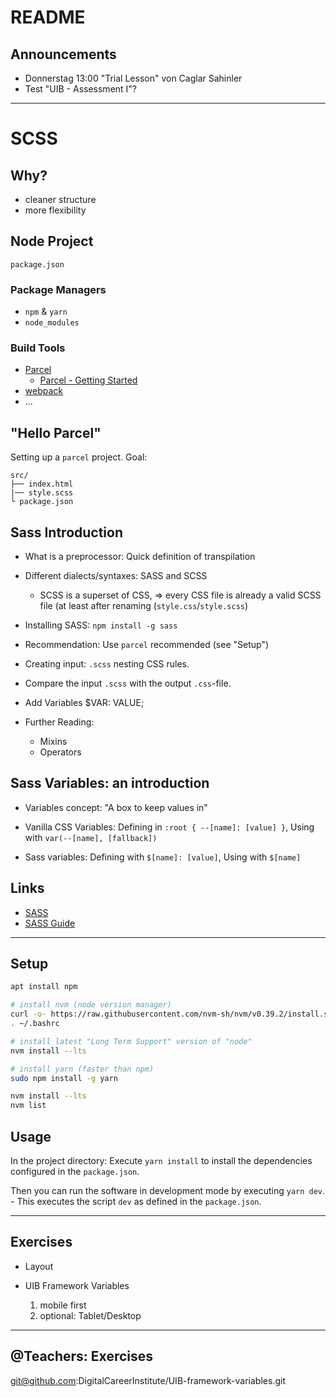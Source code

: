 # README

## Announcements
- Donnerstag 13:00 "Trial Lesson" von Caglar Sahinler
- Test "UIB - Assessment I"?

---

# SCSS

## Why?

- cleaner structure
- more flexibility

## Node Project 

`package.json`

### Package Managers
- `npm` & `yarn`
- `node_modules`

### Build Tools
- [Parcel](https://parceljs.org/)
  - [Parcel - Getting Started](https://parceljs.org/getting-started/webapp/)
- [webpack](https://webpack.js.org/)
- ...

## "Hello Parcel"
Setting up a `parcel` project. Goal:
```
src/
├── index.html
|── style.scss
└ package.json
```

## Sass Introduction
- What is a preprocessor: Quick definition of transpilation
- Different dialects/syntaxes: SASS and SCSS
  - SCSS is a superset of CSS, => every CSS file is already a valid SCSS file (at least after renaming (`style.css`/`style.scss`)

- Installing SASS: `npm install -g sass`
- Recommendation: Use `parcel` recommended (see "Setup")

- Creating input: `.scss` nesting CSS rules.
- Compare the input `.scss` with the output `.css`-file.

- Add Variables
  $VAR: VALUE;

- Further Reading:
  - Mixins
  - Operators

## Sass Variables: an introduction
- Variables concept: "A box to keep values in"

- Vanilla CSS Variables: 
  Defining in `:root { --[name]: [value] }`,
  Using with `var(--[name], [fallback])`

- Sass variables: Defining with `$[name]: [value]`, Using with `$[name]`

## Links
- [SASS](https://sass-lang.com/)
- [SASS Guide](https://sass-lang.com/guide)

---

## Setup
```bash
apt install npm

# install nvm (node version manager)
curl -o- https://raw.githubusercontent.com/nvm-sh/nvm/v0.39.2/install.sh | bash
. ~/.bashrc

# install latest "Long Term Support" version of "node"
nvm install --lts

# install yarn (faster than npm)
sudo npm install -g yarn

nvm install --lts
nvm list

```

## Usage

In the project directory:
Execute `yarn install` to install the dependencies configured in the `package.json`.

Then you can run the software in development mode by executing `yarn dev`. - This executes the script `dev` as defined in the `package.json`.

---
## Exercises

- Layout 

- UIB Framework Variables
  1. mobile first
  2. optional: Tablet/Desktop


---

## @Teachers: Exercises

git@github.com:DigitalCareerInstitute/UIB-framework-variables.git
